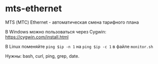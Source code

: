 # mts-ethernet
MTS (МТС) Ethernet - автоматическая смена тарифного плана

В Windows можно пользоваться через Cygwin: https://cygwin.com/install.html

В Linux поменяйте `ping $ip -n 1` на `ping $ip -c 1` в файле `monitor.sh`

Нужны: bash, curl, ping, grep, date.
